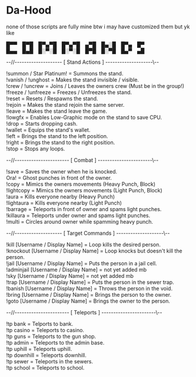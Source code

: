 # Da-Hood
none of those scripts are fully mine btw i may have customized them but yk like

█▀▀ █▀█ █▀▄▀█ █▀▄▀█ ▄▀█ █▄░█ █▀▄ █▀ <br />
█▄▄ █▄█ █░▀░█ █░▀░█ █▀█ █░▀█ █▄▀ ▄█

--//-------------------- [ Stand Actions ] --------------------\\--

!summon / Star Platinum! = Summons the stand.  <br />
!vanish / !unghost = Makes the stand invisible / visible. <br />
!crew / !uncrew = Joins / Leaves the owners crew (Must be in the group!) <br />
!freeze / !unfreeze = Freezes / Unfreezes the stand. <br />
!reset = Resets / Respawns the stand. <br />
!rejoin = Makes the stand rejoin the same server. <br />
!leave = Makes the stand leave the game. <br />
!lowgfx = Enables Low-Graphic mode on the stand to save CPU. <br />
!drop = Starts dropping cash. <br />
!wallet = Equips the stand's wallet. <br />
!left = Brings the stand to the left position. <br />
!right = Brings the stand to the right position. <br />
!stop = Stops any loops. <br />

--//----------------------- [ Combat ] -----------------------\\--

!save = Saves the owner when he is knocked. <br />
Ora! = Ghost punches in front of the owner. <br />
!copy = Mimics the owners movements (Heavy Punch, Block) <br />
!lightcopy = Mimics the owners movements (Light Punch, Block) <br />
!aura = Kills everyone nearby (Heavy Punch) <br />
!lightaura = Kills everyone nearby (Light Punch) <br />
!barrage = Teleports in front of owner and spams light punches. <br />
!killaura = Teleports under owner and spams light punches. <br />
!multi = Circles around owner while spamming heavy punch. <br />

--//-------------------- [ Target Commands ] --------------------\\--

!kill [Username / Display Name] = Loop kills the desired person. <br />
!knockout [Username / Display Name] = Loop knocks but doesn't kill the person. <br />
!jail [Username / Display Name] = Puts the person in a jail cell. <br />
!adminjail [Username / Display Name] = not yet added mb <br />
!sky [Username / Display Name] = not yet added mb <br />
!trap [Username / Display Name] = Puts the person in the sewer trap. <br />
!banish [Username / Display Name] = Throws the person in the void. <br />
!bring [Username / Display Name] = Brings the person to the owner. <br />
!goto [Username / Display Name] = Brings the owner to the person. <br />

--//----------------------- [ Teleports ] -----------------------\\--

!tp bank = Telports to bank. <br />
!tp casino = Teleports to casino. <br />
!tp guns = Teleports to the gun shop. <br />
!tp admin = Teleports to the admin base. <br />
!tp uphill = Teleports uphill. <br />
!tp downhill = Teleports downhill. <br />
!tp sewer = Teleports in the sewers. <br />
!tp school = Teleports to school. <br />

